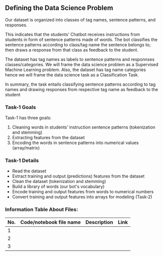 ## Defining the Data Science Problem
Our dataset is organized into classes of tag names, sentence patterns, and responses. 

This indicates that the students' Chatbot receives instructions from students in form of sentence patterns made of words.
The bot classifies the sentence patterns according to class/tag name the sentence belongs to; then draws a response from that class as feedback to the student.

The dataset has tag names as labels to sentence patterns and responnses classes/categories. We will frame the data science problem as a Supervised Machine Learning problem.
Also, the dataset has tag name categories hence we will frame the data science task as a Classification Task.

In summary, the task entails classifying sentence patterns according to tag names and drawing responses from respective tag name as feedback to the student

### Task-1 Goals
Task-1 has three goals:
1. Cleaning words in students’ instruction sentence patterns (tokenization and stemming)
2. Extracting features from the dataset
3. Encoding the words in sentence patterns into numerical values (array/matrix)

### Task-1 Details
- Read the dataset
- Extract training and output (predictions) features from the dataset
- Clean the dataset (tokenization and stemming)
- Build a library of words (our bot's vocabulary)
- Encode training and output features from words to numerical numbers
- Convert training and output features into arrays for modeling (Task-2)

### Information Table About Files:
|No.| Code/notebook file name | Description | Link |
| - | - | - | - |
| 1 |    |   |   |
| 2 |    |   |   |
| 3 |    |   |   |
